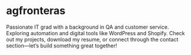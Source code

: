 # agfronteras
Passionate IT grad with a background in QA and customer service. Exploring automation and digital tools like WordPress and Shopify. Check out my projects, download my resume, or connect through the contact section—let’s build something great together!

